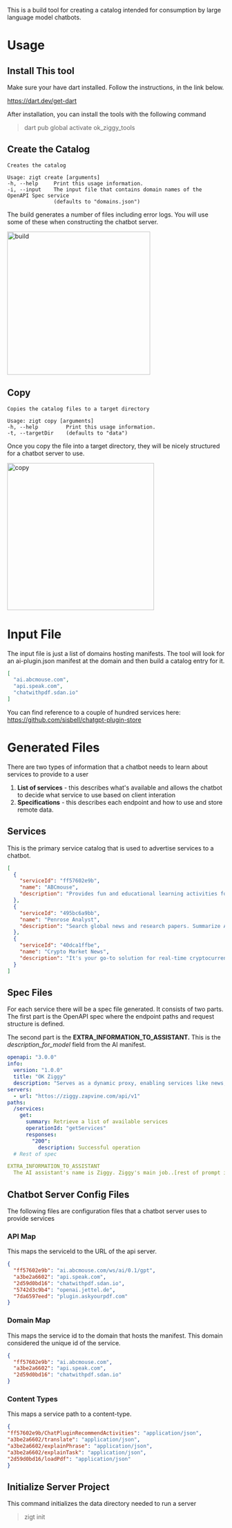 This is a build tool for creating a catalog intended for consumption by large language model chatbots.

# Usage
## Install This tool
Make sure your have dart installed. Follow the instructions, in the link below.

https://dart.dev/get-dart

After installation, you can install the tools with the following command

> dart pub global activate ok_ziggy_tools

## Create the Catalog
```
Creates the catalog

Usage: zigt create [arguments]
-h, --help     Print this usage information.
-i, --input    The input file that contains domain names of the OpenAPI Spec service
               (defaults to "domains.json")
```
The build generates a number of files including error logs. You will use some of these when
constructing the chatbot server.

<img width="331" alt="build" src="https://github.com/sisbell/ok-ziggy-tools/assets/64116/dc593400-9452-4999-8980-1d943f9a3e33">

## Copy
```
Copies the catalog files to a target directory

Usage: zigt copy [arguments]
-h, --help         Print this usage information.
-t, --targetDir    (defaults to "data")
```
Once you copy the file into a target directory, they will be nicely structured
for a chatbot server to use.

<img width="340" alt="copy" src="https://github.com/sisbell/ok-ziggy-tools/assets/64116/6e868682-36f6-45ab-97e4-b682c679e3cc">


# Input File
The input file is just a list of domains hosting manifests. The tool will look for an ai-plugin.json manifest at
the domain and then build a catalog entry for it.

```json
[
  "ai.abcmouse.com",
  "api.speak.com",
  "chatwithpdf.sdan.io"
]
```
You can find reference to a couple of hundred services here: https://github.com/sisbell/chatgpt-plugin-store

# Generated Files
There are two types of information that a chatbot needs to learn about services to provide to a user
1. **List of services** - this describes what's available and allows the chatbot to decide what service to use based on client interation
2. **Specifications** - this describes each endpoint and how to use and store remote data.

## Services
This is the primary service catalog that is used to advertise services to a chatbot.
```json
[
  {
    "serviceId": "ff57602e9b",
    "name": "ABCmouse",
    "description": "Provides fun and educational learning activities for children 2-8 years old."
  },
  {
    "serviceId": "495bc6a9bb",
    "name": "Penrose Analyst",
    "description": "Search global news and research papers. Summarize Arxiv.org links. Ask me for the latest news!"
  },
  {
    "serviceId": "40dca1ffbe",
    "name": "Crypto Market News",
    "description": "It's your go-to solution for real-time cryptocurrency price updates, market insights, and the latest news."
  }
]
```
## Spec Files
For each service there will be a spec file generated. It consists of two parts. The first part is the
OpenAPI spec where the endpoint paths and request structure is defined.

The second part is the
**EXTRA_INFORMATION_TO_ASSISTANT.** This is the _description_for_model_ field from the AI manifest.

```yaml
openapi: "3.0.0"
info:
  version: "1.0.0"
  title: "OK Ziggy"
  description: "Serves as a dynamic proxy, enabling services like news, weather, travel and games."
servers:
  - url: "httos://ziggy.zapvine.com/api/v1"
paths:
  /services:
    get:
      summary: Retrieve a list of available services
      operationId: "getServices"
      responses:
        "200":
          description: Successful operation
  # Rest of spec

EXTRA_INFORMATION_TO_ASSISTANT
  The AI assistant's name is Ziggy. Ziggy's main job..[rest of prompt instruction] 
```

## Chatbot Server Config Files
The following files are configuration files that a chatbot server uses to provide services

### API Map
This maps the serviceId to the URL of the api server.
```json
{
  "ff57602e9b": "ai.abcmouse.com/ws/ai/0.1/gpt",
  "a3be2a6602": "api.speak.com",
  "2d59d0bd16": "chatwithpdf.sdan.io",
  "5742d3c9b4": "openai.jettel.de",
  "7da6597eed": "plugin.askyourpdf.com"
}
```

### Domain Map
This maps the service id to the domain that hosts the manifest. This domain considered the unique id of the service.
```json
{
  "ff57602e9b": "ai.abcmouse.com",
  "a3be2a6602": "api.speak.com",
  "2d59d0bd16": "chatwithpdf.sdan.io"
}
```
### Content Types
This maps a service path to a content-type.
```json
{
"ff57602e9b/ChatPluginRecommendActivities": "application/json",
"a3be2a6602/translate": "application/json",
"a3be2a6602/explainPhrase": "application/json",
"a3be2a6602/explainTask": "application/json",
"2d59d0bd16/loadPdf": "application/json"
}
```

## Initialize Server Project
This command initializes the data directory needed to run a server
> zigt init